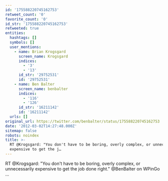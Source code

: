 ```yaml
---
id: '175588220745162753'
retweet_count: '0'
favorite_count: '0'
id_str: '175588220745162753'
retweeted: true
entities:
  hashtags: []
  symbols: []
  user_mentions:
    - name: Brian Krogsgard
      screen_name: Krogsgard
      indices:
        - '3'
        - '13'
      id_str: '29752531'
      id: '29752531'
    - name: Ben Balter
      screen_name: benbalter
      indices:
        - '116'
        - '126'
      id_str: '16211142'
      id: '16211142'
  urls: []
original_url: https://twitter.com/benbalter/status/175588220745162753
date: '2012-03-02T14:27:48.000Z'
sitemap: false
robots: noindex
title: >-
  RT @Krogsgard: "You don't have to be boring, overly complex, or unnecessarily
  expensive to get the j…
---
```


RT @Krogsgard: "You don't have to be boring, overly complex, or unnecessarily expensive to get the job done right." @BenBalter on WPinGo ...